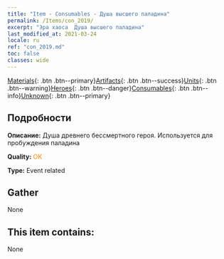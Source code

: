 ```yaml
---
title: "Item - Consumables - Душа высшего паладина"
permalink: /Items/con_2019/
excerpt: "Эра хаоса  Душа высшего паладина"
last_modified_at: 2021-03-24
locale: ru
ref: "con_2019.md"
toc: false
classes: wide
---
```

 [Materials](/ru/Items/){: .btn .btn--primary}[Artifacts](/ru/Items/Artifacts/){: .btn .btn--success}[Units](/ru/Items/Units/){: .btn .btn--warning}[Heroes](/ru/Items/Heroes/){: .btn .btn--danger}[Consumables](/ru/Items/Consumables/){: .btn .btn--info}[Unknown](/ru/Items/Unknown/){: .btn .btn--primary}

## Подробности
 **Описание:** Душа древнего бессмертного героя. Используется для пробуждения паладина

 **Quality:** <span style="color: #FF8C00">OK</span>

 **Type:** Event related

## Gather

  None

## This item contains:

  None

